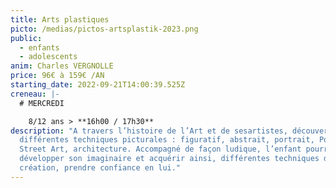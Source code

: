 ```yaml
---
title: Arts plastiques
picto: /medias/pictos-artsplastik-2023.png
public:
  - enfants
  - adolescents
anim: Charles VERGNOLLE
price: 96€ à 159€ /AN
starting_date: 2022-09-21T14:00:39.525Z
creneau: |-
  # MERCREDI

    8/12 ans > **16h00 / 17h30**
description: "A travers l’histoire de l’Art et de sesartistes, découverte de
  différentes techniques picturales : figuratif, abstrait, portrait, Pop Art,
  Street Art, architecture. Accompagné de façon ludique, l’enfant pourra
  développer son imaginaire et acquérir ainsi, différentes techniques de
  création, prendre confiance en lui."
---
```

